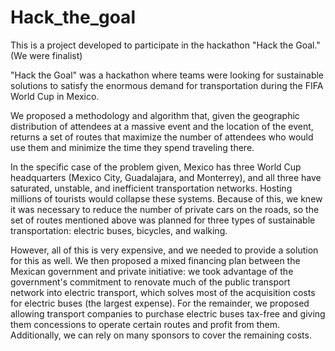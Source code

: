 # Hack_the_goal

This is a project developed to participate in the hackathon "Hack the Goal." (We were finalist)

"Hack the Goal" was a hackathon where teams were looking for sustainable solutions to satisfy the enormous demand for transportation during the FIFA World Cup in Mexico.

We proposed a methodology and algorithm that, given the geographic distribution of attendees at a massive event and the location of the event, returns a set of routes that maximize the number of attendees who would use them and minimize the time they spend traveling there.

In the specific case of the problem given, Mexico has three World Cup headquarters (Mexico City, Guadalajara, and Monterrey), and all three have saturated, unstable, and inefficient transportation networks. Hosting millions of tourists would collapse these systems. Because of this, we knew it was necessary to reduce the number of private cars on the roads, so the set of routes mentioned above was planned for three types of sustainable transportation: electric buses, bicycles, and walking.

However, all of this is very expensive, and we needed to provide a solution for this as well. We then proposed a mixed financing plan between the Mexican government and private initiative: we took advantage of the government's commitment to renovate much of the public transport network into electric transport, which solves most of the acquisition costs for electric buses (the largest expense). For the remainder, we proposed allowing transport companies to purchase electric buses tax-free and giving them concessions to operate certain routes and profit from them. Additionally, we can rely on many sponsors to cover the remaining costs.

